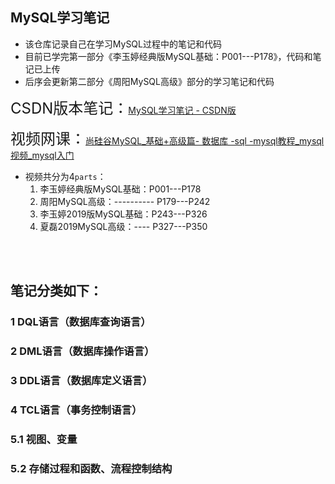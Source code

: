 ## MySQL学习笔记

+ 该仓库记录自己在学习MySQL过程中的笔记和代码
+ 目前已学完第一部分《李玉婷经典版MySQL基础：P001---P178》，代码和笔记已上传
+ 后序会更新第二部分《周阳MySQL高级》部分的学习笔记和代码



<font size=5>CSDN版本笔记：</font>[MySQL学习笔记 -  CSDN版](https://blog.csdn.net/weixin_51190277/article/details/120918220?spm=1001.2014.3001.5501)



<font size=5>视频网课：</font>[尚硅谷MySQL_基础+高级篇- 数据库 -sql -mysql教程_mysql视频_mysql入门](https://www.bilibili.com/video/BV12b411K7Zu?spm_id_from=333.999.0.0)

+ 视频共分为4`parts`：
  1. 李玉婷经典版MySQL基础：P001---P178
  2. 周阳MySQL高级：---------- P179---P242
  3. 李玉婷2019版MySQL基础：P243---P326
  4. 夏磊2019MySQL高级：---- P327---P350



</br></br>

## 笔记分类如下：

### 1 DQL语言（数据库查询语言）

### 2 DML语言（数据库操作语言）

### 3 DDL语言（数据库定义语言）

### 4 TCL语言（事务控制语言）

### 5.1 视图、变量

### 5.2 存储过程和函数、流程控制结构

